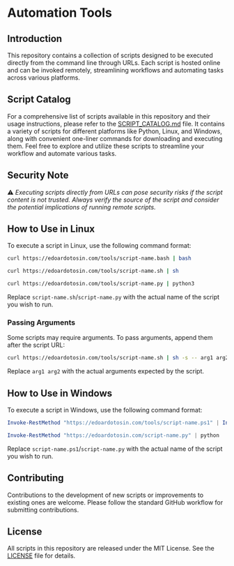 # Automation Tools

## Introduction

This repository contains a collection of scripts designed to be executed directly from the command line through URLs. Each script is hosted online and can be invoked remotely, streamlining workflows and automating tasks across various platforms.

## Script Catalog

For a comprehensive list of scripts available in this repository and their usage instructions, please refer to the [SCRIPT_CATALOG.md](SCRIPT_CATALOG.md) file. It contains a variety of scripts for different platforms like Python, Linux, and Windows, along with convenient one-liner commands for downloading and executing them. Feel free to explore and utilize these scripts to streamline your workflow and automate various tasks.

## Security Note

:warning: *Executing scripts directly from URLs can pose security risks if the script content is not trusted. Always verify the source of the script and consider the potential implications of running remote scripts.*

## How to Use in Linux

To execute a script in Linux, use the following command format:

```sh
curl https://edoardotosin.com/tools/script-name.bash | bash
```

```sh
curl https://edoardotosin.com/tools/script-name.sh | sh
```

```sh
curl https://edoardotosin.com/tools/script-name.py | python3
```

Replace `script-name.sh`/`script-name.py` with the actual name of the script you wish to run.


### Passing Arguments

Some scripts may require arguments. To pass arguments, append them after the script URL:

```sh
curl https://edoardotosin.com/tools/script-name.sh | sh -s -- arg1 arg2
```

Replace `arg1 arg2` with the actual arguments expected by the script.

## How to Use in Windows

To execute a script in Windows, use the following command format:

```powershell
Invoke-RestMethod "https://edoardotosin.com/tools/script-name.ps1" | Invoke-Expression
```

```powershell
Invoke-RestMethod "https://edoardotosin.com/script-name.py" | python
```

Replace `script-name.ps1`/`script-name.py` with the actual name of the script you wish to run.

## Contributing

Contributions to the development of new scripts or improvements to existing ones are welcome. Please follow the standard GitHub workflow for submitting contributions.

## License

All scripts in this repository are released under the MIT License. See the [LICENSE](LICENSE) file for details.
